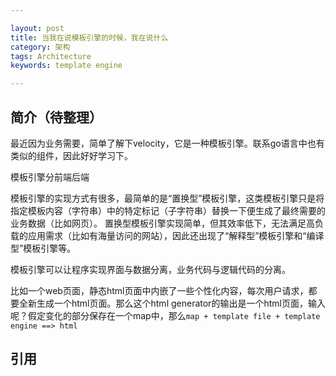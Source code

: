 ```yaml
---

layout: post
title: 当我在说模板引擎的时候，我在说什么
category: 架构
tags: Architecture
keywords: template engine

---
```


## 简介（待整理）

最近因为业务需要，简单了解下velocity，它是一种模板引擎。联系go语言中也有类似的组件，因此好好学习下。

模板引擎分前端后端

模板引擎的实现方式有很多，最简单的是“置换型”模板引擎，这类模板引擎只是将指定模板内容（字符串）中的特定标记（子字符串）替换一下便生成了最终需要的业务数据（比如网页）。
置换型模板引擎实现简单，但其效率低下，无法满足高负载的应用需求（比如有海量访问的网站），因此还出现了“解释型”模板引擎和“编译型”模板引擎等。


模板引擎可以让程序实现界面与数据分离，业务代码与逻辑代码的分离。

比如一个web页面，静态html页面中内嵌了一些个性化内容，每次用户请求，都要全新生成一个html页面。那么这个html generator的输出是一个html页面，输入呢？假定变化的部分保存在一个map中，那么`map + template file + template engine ==> html`


## 引用
